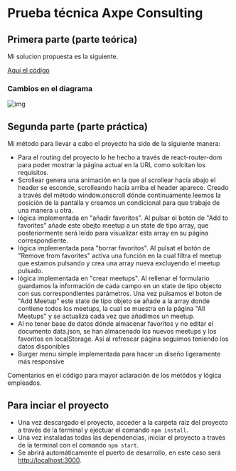 # Prueba técnica Axpe Consulting

## Primera parte (parte teórica)

Mi solucion propuesta es la siguiente.

[Aquí el código](https://github.com/Jorditm/prueba-tecnica-axpe/blob/feature/requisitos/primera-parte/RegisteredUser.js)

### Cambios en el diagrama
![img](https://github.com/Jorditm/prueba-tecnica-axpe/blob/feature/requisitos/primera-parte/class-diagram.png)

## Segunda parte (parte práctica)

Mi método para llevar a cabo el proyecto ha sido de la siguiente manera:
 - Para el routing del proyecto lo he hecho a través de react-router-dom para poder mostrar la página actual en la URL como solcitan los requisitos.
 - Scrollear genera una animación en la que al scrollear hacía abajo el header se esconde, scrolleando hacía arriba el header aparece. Creado a través del método window.onscroll dónde continuamente leemos la posición de la pantalla y creamos un condicional para que trabaje de una manera u otra.
 - lógica implementada en "añadir favoritos". Al pulsar el botón de "Add to favorites" añade este obejto meetup a un state de tipo array, que posteriormente será leído para visualizar esta array en su página correspondiente.
 - lógica implementada para "borrar favoritos". Al pulsat el botón de "Remove from favorites" activa una función en la cual filtra el meetup que estamos pulsando y crea una array nueva excluyendo el meetup pulsado.
 - lógica implementada en "crear meetups". Al rellenar el formulario guardamos la información de cada campo en un state de tipo objecto con sus correspondientes parámetros. Una vez pulsamos el boton de "Add Meetup" este state de tipo objeto se añade a la array donde contiene todos los meetups, la cual se muestra en la página "All Meetups" y se actualiza cada vez que añadimos un meetup.
 - Al no tener base de datos dónde almacenar favoritos y no editar el documento data.json, se han almacenado los nuevos meetups y los favoritos en localStorage. Así al refrescar página seguimos teniendo los datos disponibles
 - Burger menu simple implementada para hacer un diseño ligeramente más responsive


Comentarios en el código para mayor aclaración de los metódos y lógica empleados.

## Para inciar el proyecto

 - Una vez descargado el proyecto, acceder a la carpeta raíz del proyecto a través de la terminal y ejectuar el comando `npm install`.
 - Una vez instaladas todas las dependencias, iniciar el proyecto a través de la terminal con el comando  `npm start`.
 - Se abrirá automáticamente el puerto de desarrollo, en este caso será  [http://localhost:3000](http://localhost:3000).




